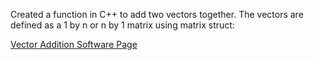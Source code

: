 Created a function in C++ to add two vectors together. The vectors are defined as a 1 by n or n by 1 matrix using matrix struct:

[Vector Addition Software Page](https://emilyblackb.github.io/math5610/VectorAddition)
